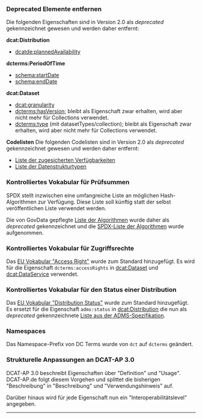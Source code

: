 ### Deprecated Elemente entfernen

Die folgenden Eigenschaften sind in Version 2.0 als _deprecated_ gekennzeichnet gewesen und werden daher entfernt:

**dcat:Distribution**
 - [dcatde:plannedAvailability](https://www.dcat-ap.de/def/dcatde/2.0/spec/#distribution-verfugbarkeit-deprecated)

**dcterms:PeriodOfTime**
 - [schema:startDate](https://www.dcat-ap.de/def/dcatde/2.0/spec/#zeitraum-startzeitpunkt)
 - [schema:endDate](https://www.dcat-ap.de/def/dcatde/2.0/spec/#zeitraum-endzeitpunkt)

**dcat:Dataset**
 - [dcat:granularity](https://www.dcat-ap.de/def/dcatde/2.0/spec/#datensatz-abgedeckte-zeitliche-granularitat-deprecated)
 - [dcterms:hasVersion](https://www.dcat-ap.de/def/dcatde/2.0/spec/#datensatz-weitere-version); bleibt als Eigenschaft zwar erhalten, wird aber nicht mehr für Collections verwendet.
 - [dcterms:type](https://www.dcat-ap.de/def/dcatde/2.0/spec/#datensatz-typ) (mit datasetTypes/collection); bleibt als Eigenschaft zwar erhalten, wird aber nicht mehr für Collections verwendet.

**Codelisten**
Die folgenden Codelisten sind in Version 2.0 als _deprecated_ gekennzeichnet gewesen und werden daher entfernt:

 - [Liste der zugesicherten Verfügbarkeiten](https://www.dcat-ap.de/def/dcatde/2.0/spec/#kv-planned-availability)
 - [Liste der Datenstrukturtypen](https://www.dcat-ap.de/def/dcatde/2.0/spec/#kv-dataset-type)

### Kontrolliertes Vokabular für Prüfsummen

SPDX stellt inzwischen eine umfangreiche Liste an möglichen Hash-Algorithmen zur Verfügung. Diese Liste soll künftig statt der selbst veröffentlichen Liste verwendet werden.

Die von GovData gepflegte [Liste der Algorithmen](#kv-hash-algorithms-deprecated) wurde daher als _deprecated_ gekennzeichnet und die [SPDX-Liste der Algorithmen](#kv-hash-algorithms) wurde aufgenommen.

### Kontrolliertes Vokabular für Zugriffsrechte

Das [EU Vokabular "Access Right"](#kv-access-right) wurde zum Standard hinzugefügt. Es wird für die Eigenschaft `dcterms:accessRights` in [dcat:Dataset](#datensatz-grad-zuganglichkeit) und [dcat:DataService](#datenservice-grad-zuganglichkeit) verwendet.

### Kontrolliertes Vokabular für den Status einer Distribution

Das [EU Vokabular "Distribution Status"](#kv-distribution-status) wurde zum Standard hinzugefügt. Es ersetzt für die Eigenschaft `adms:status` in [dcat:Distribution](#distribution-status) die nun als _deprecated_ gekennzeichnete [Liste aus der ADMS-Spezifikation](#kv-adms-status).

### Namespaces

Das Namespace-Prefix von DC Terms wurde von `dct` auf `dcterms` geändert.

### Strukturelle Anpassungen an DCAT-AP 3.0

DCAT-AP 3.0 beschreibt Eigenschaften über "Definition" und "Usage". DCAT-AP.de folgt diesem Vorgehen und splittet die bisherigen "Beschreibung" in "Beschreibung" und "Verwendungshinweis" auf.

Darüber hinaus wird für jede Eigenschaft nun ein "Interoperabilitätslevel" angegeben.

---
